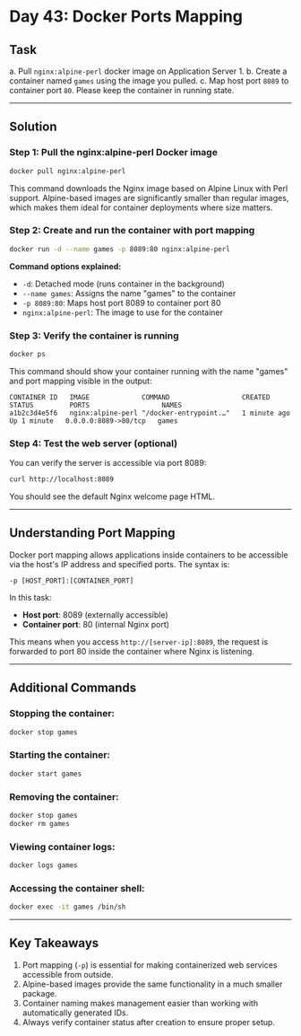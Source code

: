 # Day 43: Docker Ports Mapping

## Task

a. Pull `nginx:alpine-perl` docker image on Application Server 1.
b. Create a container named `games` using the image you pulled.
c. Map host port `8089` to container port `80`. Please keep the container in running state.

---

## Solution

### Step 1: Pull the nginx:alpine-perl Docker image

```bash
docker pull nginx:alpine-perl
```

This command downloads the Nginx image based on Alpine Linux with Perl support. Alpine-based images are significantly smaller than regular images, which makes them ideal for container deployments where size matters.

### Step 2: Create and run the container with port mapping

```bash
docker run -d --name games -p 8089:80 nginx:alpine-perl
```

**Command options explained:**

- `-d`: Detached mode (runs container in the background)
- `--name games`: Assigns the name "games" to the container
- `-p 8089:80`: Maps host port 8089 to container port 80
- `nginx:alpine-perl`: The image to use for the container

### Step 3: Verify the container is running

```bash
docker ps
```

This command should show your container running with the name "games" and port mapping visible in the output:

```
CONTAINER ID   IMAGE             COMMAND                  CREATED         STATUS         PORTS                  NAMES
a1b2c3d4e5f6   nginx:alpine-perl "/docker-entrypoint.…"   1 minute ago   Up 1 minute   0.0.0.0:8089->80/tcp   games
```

### Step 4: Test the web server (optional)

You can verify the server is accessible via port 8089:

```bash
curl http://localhost:8089
```

You should see the default Nginx welcome page HTML.

---

## Understanding Port Mapping

Docker port mapping allows applications inside containers to be accessible via the host's IP address and specified ports. The syntax is:

```
-p [HOST_PORT]:[CONTAINER_PORT]
```

In this task:

- **Host port**: 8089 (externally accessible)
- **Container port**: 80 (internal Nginx port)

This means when you access `http://[server-ip]:8089`, the request is forwarded to port 80 inside the container where Nginx is listening.

---

## Additional Commands

### Stopping the container:

```bash
docker stop games
```

### Starting the container:

```bash
docker start games
```

### Removing the container:

```bash
docker stop games
docker rm games
```

### Viewing container logs:

```bash
docker logs games
```

### Accessing the container shell:

```bash
docker exec -it games /bin/sh
```

---

## Key Takeaways

1. Port mapping (`-p`) is essential for making containerized web services accessible from outside.
2. Alpine-based images provide the same functionality in a much smaller package.
3. Container naming makes management easier than working with automatically generated IDs.
4. Always verify container status after creation to ensure proper setup.
